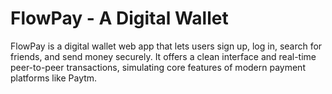 # FlowPay - A Digital Wallet
FlowPay is a digital wallet web app that lets users sign up, log in, search for friends, and send money securely. It offers a clean interface and real-time peer-to-peer transactions, simulating core features of modern payment platforms like Paytm.
